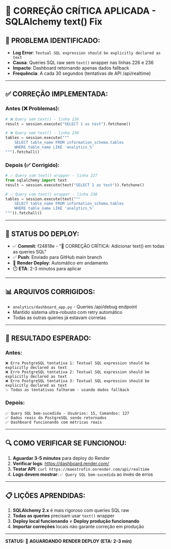 # 🔧 **CORREÇÃO CRÍTICA APLICADA - SQLAlchemy text() Fix**

## 🚨 **PROBLEMA IDENTIFICADO:**
- **Log Error**: `Textual SQL expression should be explicitly declared as text`
- **Causa**: Queries SQL raw sem `text()` wrapper nas linhas 226 e 236
- **Impacto**: Dashboard retornando apenas dados fallback
- **Frequência**: A cada 30 segundos (tentativas de API /api/realtime)

---

## ✅ **CORREÇÃO IMPLEMENTADA:**

### **Antes (❌ Problemas):**
```python
# ❌ Query sem text() - linha 226
result = session.execute("SELECT 1 as test").fetchone()

# ❌ Query sem text() - linha 236  
tables = session.execute("""
    SELECT table_name FROM information_schema.tables 
    WHERE table_name LIKE 'analytics_%'
""").fetchall()
```

### **Depois (✅ Corrigido):**
```python
# ✅ Query com text() wrapper - linha 227
from sqlalchemy import text
result = session.execute(text("SELECT 1 as test")).fetchone()

# ✅ Query com text() wrapper - linha 238
tables = session.execute(text("""
    SELECT table_name FROM information_schema.tables 
    WHERE table_name LIKE 'analytics_%'
""")).fetchall()
```

---

## 🚀 **STATUS DO DEPLOY:**

- ✅ **Commit**: f24818e - "🔧 CORREÇÃO CRÍTICA: Adicionar text() em todas as queries SQL"
- ✅ **Push**: Enviado para GitHub main branch
- 🔄 **Render Deploy**: Automático em andamento
- ⏱️ **ETA**: 2-3 minutos para aplicar

---

## 📊 **ARQUIVOS CORRIGIDOS:**

- `analytics/dashboard_app.py` - Queries /api/debug endpoint
- Mantido sistema ultra-robusto com retry automático
- Todas as outras queries já estavam corretas

---

## 🎯 **RESULTADO ESPERADO:**

### **Antes:**
```
❌ Erro PostgreSQL tentativa 1: Textual SQL expression should be explicitly declared as text
❌ Erro PostgreSQL tentativa 2: Textual SQL expression should be explicitly declared as text  
❌ Erro PostgreSQL tentativa 3: Textual SQL expression should be explicitly declared as text
💥 Todas as tentativas falharam - usando dados fallback
```

### **Depois:**
```
✅ Query SQL bem-sucedida - Usuários: 15, Comandos: 127
✅ Dados reais do PostgreSQL sendo retornados
✅ Dashboard funcionando com métricas reais
```

---

## 🔍 **COMO VERIFICAR SE FUNCIONOU:**

1. **Aguardar 3-5 minutos** para deploy do Render
2. **Verificar logs**: https://dashboard.render.com/
3. **Testar API**: `curl https://maestrofin.onrender.com/api/realtime`
4. **Logs devem mostrar**: `✅ Query SQL bem-sucedida` ao invés de erros

---

## 📋 **LIÇÕES APRENDIDAS:**

1. **SQLAlchemy 2.x** é mais rigoroso com queries SQL raw
2. **Todas as queries** precisam usar `text()` wrapper
3. **Deploy local funcionando** ≠ **Deploy produção funcionando**
4. **Importar correções** locais não garante correção em produção

---

**STATUS: 🔄 AGUARDANDO RENDER DEPLOY (ETA: 2-3 min)**

